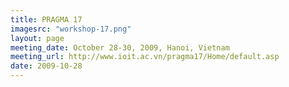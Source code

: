```yaml
---
title: PRAGMA 17 
imagesrc: "workshop-17.png"
layout: page
meeting_date: October 28-30, 2009, Hanoi, Vietnam
meeting_url: http://www.ioit.ac.vn/pragma17/Home/default.asp
date: 2009-10-28
---
```


